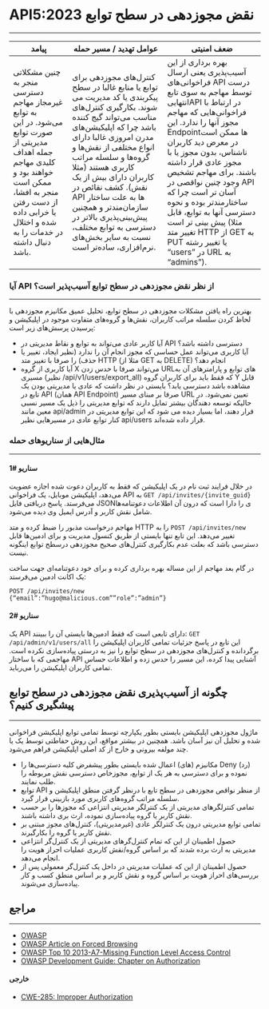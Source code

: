

# API5:2023 نقض مجوزدهی در سطح توابع
---



| پیامد | عوامل تهدید / مسیر حمله | ضعف امنیتی |
|------------|--------------------|---------|
| چنین مشکلاتی منجر به دسترسی غیرمجاز مهاجم به توابع می‌شود. در این صورت توابع مدیریتی  از جمله اهداف کلیدی مهاجم خواهند بود و ممکن است منجر به افشا، از دست رفتن یا خرابی داده شده و اختلال در خدمات را به دنبال داشته باشد. | کنترل‌های مجوزدهی برای توابع یا منابع غالبا در سطح پیکربندی یا کد مدیریت می شوند. بکارگیری کنترل‌های مناسب می‌تواند گیج کننده باشد چرا که اپلیکیشن‌های مدرن امروزی غالبا دارای انواع مختلفی از نقش‌ها و گروه‌ها و سلسله مراتب کاربری هستند (مثلا کاربران دارای بیش از یک نقش). کشف نقائص در API ها به علت ساختار سازمان‌مندتر و همچنین پیش‌بینی‌پذیری بالاتر در دسترسی به توابع مختلف، نسبت به سایر بخش‌های نرم‌افزاری، ساده‌تر است. | بهره برداری از این ‌‌آسیب‌پذیری یعنی ارسال فراخوانی‌های API درست  توسط مهاجم به سوی تابع انتهاییAPI  در ارتباط با فراخوانی‌هایی که مهاجم مجوز آنها را ندارد. این Endpointها ممکن است در معرض دید کاربران ناشناس، بدون مجوز یا با مجوز عادی قرار داشته باشند. برای مهاجم تشخیص وجود چنین نواقصی در API آسان تر است چرا که ساختارمندتر بوده و نحوه دسترسی آنها به توابع، قابل پیش بینی تر است (مثلا تغییر متد HTTP از GET به PUT یا تغییر رشته “users” در URL به “admins”). |





### آیا API از نظر نقض مجوزدهی در سطح توابع ‌‌آسیب‌پذیر است؟
---
بهترین راه یافتن مشکلات مجوزدهی در سطح توابع، تحلیل عمیق مکانیزم مجوزدهی با لحاظ کردن سلسله مراتب کاربران، نقش‌‌‌ها و گروه‌‌‌های متفاوت موجود در اپلیکیشن و پرسیدن پرسش‌‌‌های زیر است:
-	آیا کاربر عادی می‌تواند به توابع و نقاط مدیریتی در API دسترسی داشته باشد؟
-	آیا کاربری می‌تواند عمل حساسی که مجوز انجام آن را ندارد (نظیر ایجاد، تغییر یا حذف) را صرفا با تغییر متد HTTP (مثلا از GET به DELETE) انجام دهد؟
-	آیا کاربری از گروه X می‌تواند صرفا با حدس زدن URLهای توابع و پارامترهای آن به مسیری (نظیر /api/v1/users/export_all) که فقط باید برای کاربران گروه Y قابل مشاهده باشد دسترسی یابد؟
بایستی در نظر داشت که عادی یا مدیریتی بودن یک تابع در API (همان API Endpoint) صرفا بر مبنای مسیر URL تعیین نمی‌شود.
در حالیکه توسعه دهندگان بیشتر تمایل دارند که توابع مدیریتی را ذیل یک مسیر نسبی  معین مانند api/admin قرار دهند، اما بسیار دیده می شود که این توابع مدیریتی در کنار توابع عادی در مسیرهایی نظیر api/users قرار داده شده‌اند.


### مثال‌‌‌هایی از سناریوهای حمله
---
#### سناریو #1

در خلال فرایند ثبت نام در یک اپلیکیشن که فقط به کاربران دعوت شده اجازه عضویت می‌دهد، اپلیکیشن موبایل، یک فراخوانی API به `GET /api/invites/{invite_guid}` می‌فرستد. پاسخ دریافتی فایل JSONی را دارا است که درون آن اطلاعات دعوتنامه‌‌‌ها شامل نقش کاربر و آدرس ایمیل وی دیده می‌شود.

مهاجم درخواست مذبور را ضبط کرده و متد HTTP را به `POST /api/invites/new` تغییر می‌دهد. این تابع تنها بایستی از طریق کنسول مدیریت و برای ادمین‌‌‌ها قابل دسترسی باشد که بعلت عدم بکارگیری کنترل‌‌‌های صحیح مجوزدهی درسطح توابع اینگونه نیست.

در گام بعد مهاجم از این مساله بهره برداری کرده و برای خود دعوتنامه‌ای جهت ساخت یک اکانت ادمین می‌فرستد:


```http
POST /api/invites/new
{“email”:”hugo@malicious.com””role”:”admin”}
```

#### سناریو #2

یک API دارای تابعی است که فقط ادمین‌‌‌ها بایستی آن را ببینند:
`GET /api/admin/v1/users/all`
این تابع در پاسخ جزئیات تمامی کاربران اپلیکیشن را برگردانده و کنترل‌‌‌های مجوزدهی در سطح توابع را نیز به درستی ‌‌‌‌پیاده‌سازی نکرده است. مهاجمی که با ساختار API آشنایی پیدا کرده، این مسیر را حدس زده و اطلاعات حساس تمامی کاربران اپلیکیشن را می‌رباید.

## چگونه از ‌‌آسیب‌پذیری نقض مجوزدهی در سطح توابع پیشگیری کنیم؟
---
ماژول مجوزدهی اپلیکیشن بایستی بطور یکپارچه توسط تمامی توابع اپلیکیشن فراخوانی شده و تحلیل آن نیز آسان باشد. همچنین در بیشتر مواقع، این روش حفاطتی توسط یک یا چند مولفه بیرونی و خارج از کد اصلی اپلیکیشن فراهم می‌شود.

- مکانیزم (های) اعمال شده بایستی بطور پیشفرض کلیه دسترسی‌‌‌ها را Deny (رد) نموده و برای دسترسی به هر یک از توابع، مجوزخاص دسترسی نقش مربوطه را طلب نمایند.
- توابع API از منظر نواقص مجوزدهی در سطح تابع با درنظر گرفتن منطق اپلیکیشن و سلسله مراتب گروه‌‌‌های کاربری مورد بازبینی قرار گیرد.
- تمامی کنترلگرهای مدیریتی از یک کنترلگر مدیریتی انتزاعی که مجوزها را بر حسب نقش کاربر یا گروه پیاده‌سازی نموده، ارث بری داشته باشند.
- تمامی توابع مدیریتی درون یک کنترلگر عادی (غیرمدیریتی)، کنترل‌‌‌های مجوز مبتنی بر نقش کاربر یا گروه را بکارگیرند.
- حصول اطمینان از این که تمام کنترل‌گرهای مدیریتی از یک کنترل‌گر انتزاعی مدیریتی به ارث برده‌ شدند که بر اساس گروه/نقش کاربری عملیات احراز هویت را انجام می‌دهد.
- حصول اطمینان از این که عملیات مدیریتی در داخل یک کنترل‌گر معمولی پس از بررسی‌های احراز هویت بر اساس گروه و نقش کاربر و بر اساس منطق کسب و کار پیاده‌سازی می‌شوند.

## مراجع
---

- [OWASP](https://owasp.org/)
- [OWASP Article on Forced Browsing](https://owasp.org/www-community/attacks/Forced_browsing)
- [OWASP Top 10 2013-A7-Missing Function Level Access Control](https://owasp.org/www-project-top-ten/2013/A7_2013-Missing_Function_Level_Access_Control.html)
- [OWASP Development Guide: Chapter on Authorization](https://owasp.org/www-project-application-security-verification-standard/)

#### خارجی


- [CWE-285: Improper Authorization](https://cwe.mitre.org/data/definitions/285.html)

